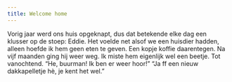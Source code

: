 ```yaml
---
title: Welcome home
---
```

Vorig jaar werd ons huis opgeknapt, dus dat betekende elke dag een klusser op de stoep: Eddie. Het voelde net alsof we een huisdier hadden, alleen hoefde ik hem geen eten te geven. Een kopje koffie daarentegen. Na vijf maanden ging hij weer weg. Ik miste hem eigenlijk wel een beetje. Tot vanochtend. “He, buurman! Ik ben er weer hoor!” “Ja ff een nieuw dakkapelletje hè, je kent het wel.”
